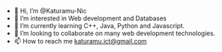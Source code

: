- 👋 Hi, I’m @Katuramu-Nic
- 👀 I’m interested in  Web development and  Databases
- 🌱 I’m currently learning C++, Java, Python and Javascript.
- 💞️ I’m looking to collaborate on many web development technologies.
- 📫 How to reach me katuramu.ict@gmail.com

<!---
Katuramu-Nic/Katuramu-Nic is a ✨ special ✨ repository because its `README.md` (this file) appears on your GitHub profile.
You can click the Preview link to take a look at your changes.
--->
